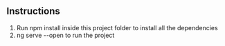## Instructions
1. Run npm install inside this project folder to install all the dependencies
2. ng serve --open to run the project

